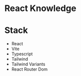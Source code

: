 React Knowledge
================

# Stack

- React
- Vite
- Typescript
- Tailwind
- Tailwind Variants
- React Router Dom
